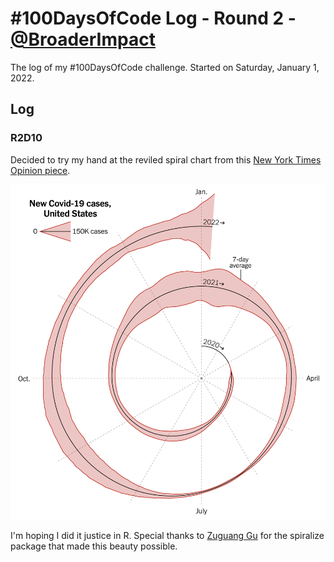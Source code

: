 # #100DaysOfCode Log - Round 2 - [@BroaderImpact](https://twitter.com/BroaderImpact)

The log of my #100DaysOfCode challenge. Started on Saturday, January 1, 2022.

## Log

<!-- 
### R2D1 
Started a Weather App. Worked on the draft layout of the app, struggled with OpenWeather API http://www.example.com

### R2D2
-->
### R2D10
Decided to try my hand at the reviled spiral chart from this [New York Times Opinion piece](https://www.nytimes.com/2022/01/06/opinion/omicron-covid-us.html).

[![Worst or best data visualization? You decide](/img/spiral-graph.png "Spiral Graph of COVID-19 Cases, United States")](https://www.nytimes.com/2022/01/06/opinion/omicron-covid-us.html)

I'm hoping I did it justice in R. Special thanks to [Zuguang Gu](https://github.com/jokergoo) for the spiralize package that made this beauty possible.
